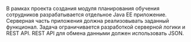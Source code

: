 В рамках проекта создания модуля планирования обучения сотрудников разрабатывается отдельное Java EE приложение. 
Серверная часть приложения должна реализовывать заданный функционал. Задача ограничивается разработкой серверной логики и REST API. REST API для обмена данными должен использовать JSON.
